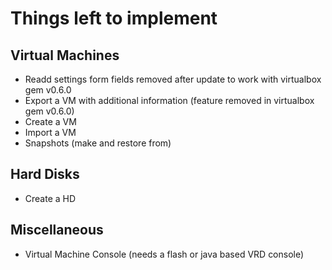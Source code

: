 # Things left to implement

## Virtual Machines
* Readd settings form fields removed after update to work with virtualbox gem v0.6.0
* Export a VM with additional information (feature removed in virtualbox gem v0.6.0)
* Create a VM
* Import a VM
* Snapshots (make and restore from)

## Hard Disks
* Create a HD

## Miscellaneous
* Virtual Machine Console (needs a flash or java based VRD console)
